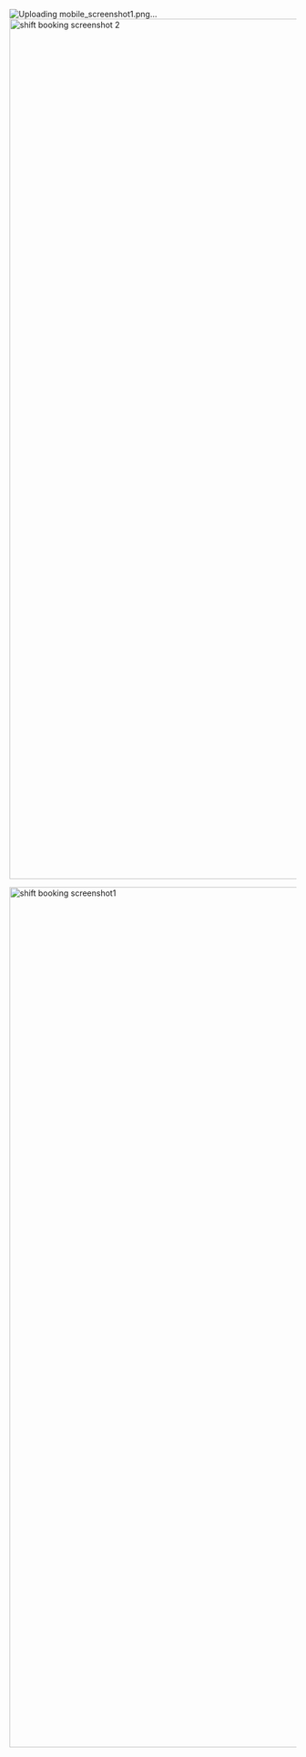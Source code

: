 ![Uploading mobile_screenshot1.png…]()
<img width="1512" alt="shift booking screenshot 2" src="https://github.com/user-attachments/assets/e9ba7791-524f-4a29-be02-57505a05e8fc" />

<img width="1512" alt="shift booking screenshot1" src="https://github.com/user-attachments/assets/c53d5c04-dbf6-4a0f-b716-ff1480efd610" />
